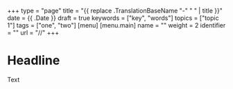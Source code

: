+++
type = "page"
title = "{{ replace .TranslationBaseName "-" " " | title }}"
date = {{ .Date }}
draft = true
keywords = ["key", "words"]
topics = ["topic 1"]
tags = ["one", "two"]
[menu]
  [menu.main]
     name = ""
     weight = 2
     identifier = ""
     url = "//"
+++

# Headline

Text
